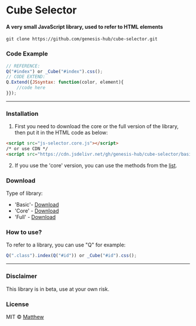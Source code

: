 <!-- ![Screenshot]()  -->
# Cube Selector
#### A very small JavaScript library, used to refer to HTML elements

```github
git clone https://github.com/genesis-hub/cube-selector.git
```

### Code Example
```javascript
// REFERENCE:
Q("#index") or _Cube("#index").css();
// CODE EXTEND:
Q.Extend({JSsyntax: function(color, element){
    //code here
}});
```
***
### Installation
1. First you need to download the core or the full version of the library, then put it in the HTML code as below:
```HTML 
<script src="js-selector.core.js"></script> 
/* or use CDN */
<script src="https://cdn.jsdelivr.net/gh/genesis-hub/cube-selector/basic/cube-selector.basic.js"></script>
```
2. If you use the 'core' version, you can use the methods from the [list](https://github.com/genesis-hub/cube-selector/tree/master/methods).
### Download
Type of library:
* 'Basic'- [Download](https://cdn.jsdelivr.net/gh/genesis-hub/cube-selector/basic/cube-selector.basic.js)
* 'Core' - [Download](https://cdn.jsdelivr.net/gh/genesis-hub/cube-selector/core/cube-selector.core.js)
* 'Full' - [Download](https://cdn.jsdelivr.net/gh/genesis-hub/cube-selector/full/cube-selector.full.js)
### How to use?
To refer to a library, you can use "Q" for example:
```javascript
Q(".class").index(Q("#id")) or _Cube("#id").css();
```
***
### Disclaimer
This library is in beta, use at your own risk.


### License
MIT © [Matthew]()
